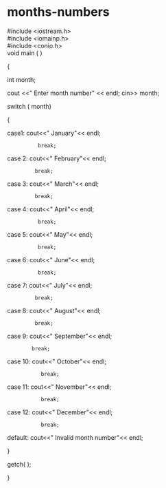 # months-numbers
#include <iostream.h>   
#include <iomainp.h>    
#include <conio.h>        
void main ( )

{

int month;

cout <<" Enter month number" << endl;
cin>> month;

switch ( month)

{

case1: cout<<" January"<< endl;

              break;

case 2: cout<<" February"<< endl;

             break;

case 3: cout<<" March"<< endl; 

             break;

case 4: cout<<" April"<< endl;

              break;

case 5: cout<<" May"<< endl;

              break;

case 6: cout<<" June"<< endl;

              break;

case 7: cout<<" July"<< endl;

             break;

case 8: cout<<" August"<< endl;

             break;

case 9: cout<<" September"<< endl;

            break;

case 10: cout<<" October"<< endl;

               break;

case 11: cout<<" November"<< endl;

               break;

case 12: cout<<" December"<< endl;

               break; 

default: cout<<" Invalid month number"<< endl;

}

getch( );

}
            
